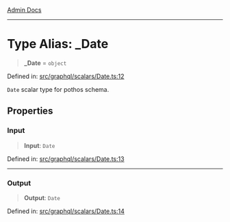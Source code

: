 [Admin Docs](/)

***

# Type Alias: \_Date

> **\_Date** = `object`

Defined in: [src/graphql/scalars/Date.ts:12](https://github.com/gautam-divyanshu/talawa-api/blob/84910820371ade6fdca33545b3a0fc1e929731b2/src/graphql/scalars/Date.ts#L12)

`Date` scalar type for pothos schema.

## Properties

### Input

> **Input**: `Date`

Defined in: [src/graphql/scalars/Date.ts:13](https://github.com/gautam-divyanshu/talawa-api/blob/84910820371ade6fdca33545b3a0fc1e929731b2/src/graphql/scalars/Date.ts#L13)

***

### Output

> **Output**: `Date`

Defined in: [src/graphql/scalars/Date.ts:14](https://github.com/gautam-divyanshu/talawa-api/blob/84910820371ade6fdca33545b3a0fc1e929731b2/src/graphql/scalars/Date.ts#L14)
